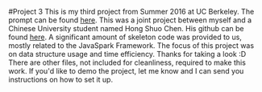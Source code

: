 #Project 3
This is my third project from Summer 2016 at UC Berkeley.  The prompt can be found <a href = "http://www.cs61bl.org/su16/materials/proj/proj3/proj3.html">here</a>.
This was a joint project between myself and a Chinese University student named Hong Shuo Chen.  His github
can be found <a href = "https://github.com/max2468tw">here</a>.  A significant amount of skeleton code was provided to us,
mostly related to the JavaSpark Framework.  The focus of this project was on data structure usage and time efficiency.
Thanks for taking a look :D
<br>
There are other files, not included for cleanliness, required to make this work.  If you'd like to demo the project, let me know and I 
can send you instructions on how to set it up.  
